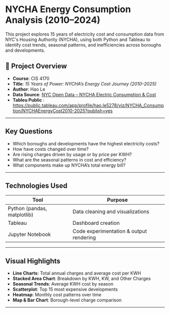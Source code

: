 # NYCHA Energy Consumption Analysis (2010–2024)

This project explores 15 years of electricity cost and consumption data from NYC's Housing Authority (NYCHA), using both Python and Tableau to identify cost trends, seasonal patterns, and inefficiencies across boroughs and developments.

## 📌 Project Overview

- **Course**: CIS 4170  
- **Title**: *15 Years of Power: NYCHA’s Energy Cost Journey (2010–2025)*
- **Author**: Hao Le
- **Data Source**: [NYC Open Data – NYCHA Electric Consumption & Cost](https://data.cityofnewyork.us/Housing-Development/Electric-Consumption-And-Cost-2010-Feb-2025-/jr24-e7cr)
- **Tableu Public** : https://public.tableau.com/app/profile/hao.le5278/viz/NYCHA_Consumption/NYCHAEnergyCost2010-2025?publish=yes 

---

## Key Questions

- Which boroughs and developments have the highest electricity costs?
- How have costs changed over time?
- Are rising charges driven by usage or by price per KWH?
- What are the seasonal patterns in cost and efficiency?
- What components make up NYCHA’s total energy bill?

---

## Technologies Used

| Tool      | Purpose                          |
|-----------|----------------------------------|
| Python (pandas, matplotlib) | Data cleaning and visualizations |
| Tableau   | Dashboard creation               |
| Jupyter Notebook | Code experimentation & output rendering |

---

## Visual Highlights

- **Line Charts**: Total annual charges and average cost per KWH  
- **Stacked Area Chart**: Breakdown by KWH, KW, and Other Charges  
- **Seasonal Trends**: Average KWH cost by season  
- **Scatterplot**: Top 15 most expensive developments  
- **Heatmap**: Monthly cost patterns over time  
- **Map & Bar Chart**: Borough-level charge comparison  

---
